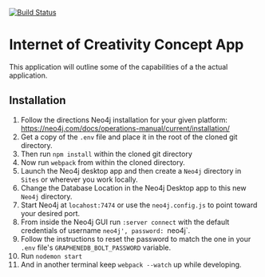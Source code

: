 [![Build Status](https://travis-ci.org/doodlegabe/ioc_prototype.svg?branch=master)](https://travis-ci.org/doodlegabe/ioc_prototype)

# Internet of Creativity Concept App

This application will outline some of the capabilities of a the actual application.

## Installation

1. Follow the directions Neo4j installation for your given platform: https://neo4j.com/docs/operations-manual/current/installation/
2. Get a copy of the `.env` file and place it in the root of the cloned git directory.
3. Then run `npm install` within the cloned git directory
4. Now run `webpack` from within the cloned directory.
5. Launch the Neo4j desktop app and then create a `Neo4j` directory in `Sites` or wherever you work locally.
6. Change the Database Location in the Neo4j Desktop app to this new `Neo4j` directory.
7. Start Neo4j at `locahost:7474` or use the `neo4j.config.js` to point toward your desired port.
8. From inside the Neo4j GUI run `:server connect` with the default credentials of username `neo4j', password: `neo4j`.
9. Follow the instructions to reset the password to match the one in your `.env` file's `GRAPHENEDB_BOLT_PASSWORD` variable.
10. Run `nodemon start`
11. And in another terminal keep `webpack --watch` up while developing.
